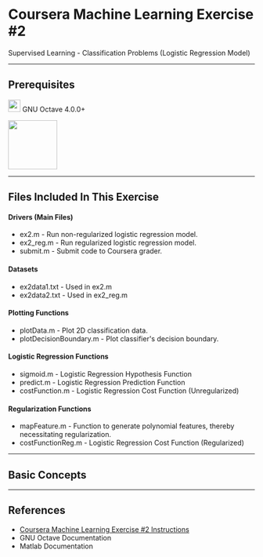 Coursera Machine Learning Exercise #2
===================

Supervised Learning - Classification Problems (Logistic Regression Model)

-----------
Prerequisites
-----------
<img src="https://www.gnu.org/software/octave/images//logo.png" width="25" height="25" /> GNU Octave 4.0.0+

<img src="http://itprocurement.unl.edu/software_product_images/matlablogo.jpg" width="100" />

-------------
Files Included In This Exercise
-------------

#### Drivers (Main Files)
* ex2.m - Run non-regularized logistic regression model.
* ex2_reg.m - Run regularized logistic regression model.
* submit.m - Submit code to Coursera grader.

#### Datasets
* ex2data1.txt - Used in ex2.m
* ex2data2.txt - Used in ex2_reg.m

#### Plotting Functions
* plotData.m - Plot 2D classification data.
* plotDecisionBoundary.m - Plot classifier's decision boundary.

#### Logistic Regression Functions
* sigmoid.m - Logistic Regression Hypothesis Function
* predict.m - Logistic Regression Prediction Function
* costFunction.m - Logistic Regression Cost Function (Unregularized)

#### Regularization Functions
* mapFeature.m - Function to generate polynomial features, thereby necessitating regularization.
* costFunctionReg.m - Logistic Regression Cost Function (Regularized)

-------------
Basic Concepts
-------------


-------------
References
-------------
* [Coursera Machine Learning Exercise #2 Instructions](https://github.com/SaiWebApps/Machine-Learning-Exercise-2/blob/master/ex2.pdf)
* GNU Octave Documentation
* Matlab Documentation
